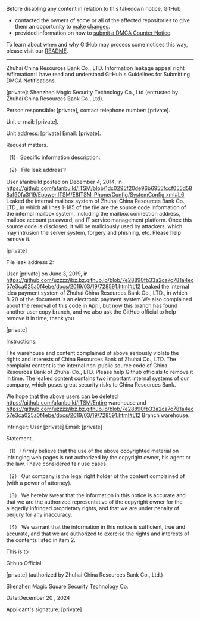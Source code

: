 Before disabling any content in relation to this takedown notice, GitHub
- contacted the owners of some or all of the affected repositories to give them an opportunity to [make changes](https://docs.github.com/en/github/site-policy/dmca-takedown-policy#a-how-does-this-actually-work).
- provided information on how to [submit a DMCA Counter Notice](https://docs.github.com/en/articles/guide-to-submitting-a-dmca-counter-notice).

To learn about when and why GitHub may process some notices this way, please visit our [README](https://github.com/github/dmca/blob/master/README.md#anatomy-of-a-takedown-notice).

---

Zhuhai China Resources Bank Co., LTD. Information leakage appeal right  
Affirmation: I have read and understand GitHub's Guidelines for Submitting DMCA Notifications.

[private]: Shenzhen Magic Security Technology Co., Ltd (entrusted by Zhuhai China Resources Bank Co., Ltd).

Person responsible: [private], contact telephone number: [private].

Unit e-mail: [private].

Unit address: [private] Email: [private].

Request matters.

（1） Specific information description:

（2） File leak address1:

User afanbuild posted on December 4, 2014, in  
 https://github.com/afanbuild/ITSM/blob/1dc0295f20de96b6955fccf055d588af90fa3f19/Epower.ITSM/E8ITSM_Phone/Config/SystemConfig.xml#L6 Leaked the internal mailbox system of Zhuhai China Resources Bank Co., LTD., in which all lines 1-185 of the file are the source code information of the internal mailbox system, including the mailbox connection address, mailbox account password, and IT service management platform. Once this source code is disclosed, it will be maliciously used by attackers, which may intrusion the server system, forgery and phishing, etc. Please help remove it.

[private]

File leak address 2:

User [private] on June 3, 2019, in https://github.com/uzzzz/ibz.bz.github.io/blob/7e28890fb33a2ca7c781a4ec57e3ca025a0f4ebe/docs/2019/03/19/728591.html#L12  Leaked the internal idea payment system of Zhuhai China Resources Bank Co., LTD., in which 8-20 of the document is an electronic payment system.We also complained about the removal of this code in April, but now this branch has found another user copy branch, and we also ask the GitHub official to help remove it in time, thank you

[private]

Instructions:

The warehouse and content complained of above seriously violate the rights and interests of China Resources Bank of Zhuhai Co., LTD. The complaint content is the internal non-public source code of China Resources Bank of Zhuhai Co., LTD. Please help Github officials to remove it in time. The leaked content contains two important internal systems of our company, which poses great security risks to China Resources Bank.

We hope that the above users can be deleted https://github.com/afanbuild/ITSM/Entire warehouse and
https://github.com/uzzzz/ibz.bz.github.io/blob/7e28890fb33a2ca7c781a4ec57e3ca025a0f4ebe/docs/2019/03/19/728591.html#L12  Branch warehouse.

Infringer: User [private] Email: [private]

Statement.

（1） I firmly believe that the use of the above copyrighted material on infringing web pages is not authorized by the copyright owner, his agent or the law.  I have considered fair use cases

（2） Our company is the legal right holder of the content complained of (with a power of attorney).

（3） We hereby swear that the information in this notice is accurate and that we are the authorized representative of the copyright owner for the allegedly infringed proprietary rights, and that we are under penalty of perjury for any inaccuracy.

（4） We warrant that the information in this notice is sufficient, true and accurate, and that we are authorized to exercise the rights and interests of the contents listed in item 2.

This is to

Github Official

[private] (authorized by Zhuhai China Resources Bank Co., Ltd.)

Shenzhen Magic Square Security Technology Co.

Date:December 20 , 2024

Applicant's signature: [private]
